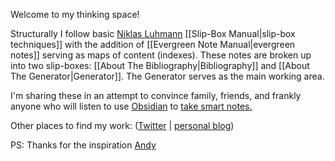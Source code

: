 Welcome to my thinking space!

Structurally I follow basic [Niklas Luhmann](https://en.wikipedia.org/wiki/Niklas_Luhmann#:~:text=person.%5B26%5D-,Note%2Dtaking%20system,-(Zettelkasten)) [[Slip-Box Manual|slip-box techniques]] with the addition of [[Evergreen Note Manual|evergreen notes]] serving as maps of content (indexes). These notes are broken up into two slip-boxes: [[About The Bibliography|Bibliography]] and [[About The Generator|Generator]]. The Generator serves as the main working area. 

I'm sharing these in an attempt to convince family, friends, and frankly anyone who will listen to use [Obsidian](https://obsidian.md/) to [take smart notes.](https://www.ethanboos.com/blog/book-review-how-to-take-smart-notes-by-sonke-ahrens) 

Other places to find my work: ([Twitter](https://twitter.com/EthanMBoos) | [personal blog](https://www.ethanboos.com/))

PS: Thanks for the inspiration [Andy](https://notes.andymatuschak.org/About_these_notes)